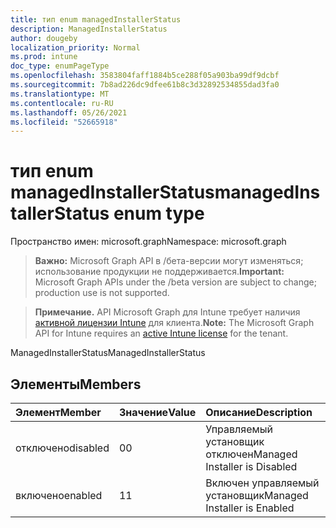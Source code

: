```yaml
---
title: тип enum managedInstallerStatus
description: ManagedInstallerStatus
author: dougeby
localization_priority: Normal
ms.prod: intune
doc_type: enumPageType
ms.openlocfilehash: 3583804faff1884b5ce288f05a903ba99df9dcbf
ms.sourcegitcommit: 7b8ad226dc9dfee61b8c3d32892534855dad3fa0
ms.translationtype: MT
ms.contentlocale: ru-RU
ms.lasthandoff: 05/26/2021
ms.locfileid: "52665918"
---
```

# <a name="managedinstallerstatus-enum-type"></a><span data-ttu-id="081f2-103">тип enum managedInstallerStatus</span><span class="sxs-lookup"><span data-stu-id="081f2-103">managedInstallerStatus enum type</span></span>

<span data-ttu-id="081f2-104">Пространство имен: microsoft.graph</span><span class="sxs-lookup"><span data-stu-id="081f2-104">Namespace: microsoft.graph</span></span>

> <span data-ttu-id="081f2-105">**Важно:** Microsoft Graph API в /бета-версии могут изменяться; использование продукции не поддерживается.</span><span class="sxs-lookup"><span data-stu-id="081f2-105">**Important:** Microsoft Graph APIs under the /beta version are subject to change; production use is not supported.</span></span>

> <span data-ttu-id="081f2-106">**Примечание.** API Microsoft Graph для Intune требует наличия [активной лицензии Intune](https://go.microsoft.com/fwlink/?linkid=839381) для клиента.</span><span class="sxs-lookup"><span data-stu-id="081f2-106">**Note:** The Microsoft Graph API for Intune requires an [active Intune license](https://go.microsoft.com/fwlink/?linkid=839381) for the tenant.</span></span>

<span data-ttu-id="081f2-107">ManagedInstallerStatus</span><span class="sxs-lookup"><span data-stu-id="081f2-107">ManagedInstallerStatus</span></span>

## <a name="members"></a><span data-ttu-id="081f2-108">Элементы</span><span class="sxs-lookup"><span data-stu-id="081f2-108">Members</span></span>
|<span data-ttu-id="081f2-109">Элемент</span><span class="sxs-lookup"><span data-stu-id="081f2-109">Member</span></span>|<span data-ttu-id="081f2-110">Значение</span><span class="sxs-lookup"><span data-stu-id="081f2-110">Value</span></span>|<span data-ttu-id="081f2-111">Описание</span><span class="sxs-lookup"><span data-stu-id="081f2-111">Description</span></span>|
|:---|:---|:---|
|<span data-ttu-id="081f2-112">отключено</span><span class="sxs-lookup"><span data-stu-id="081f2-112">disabled</span></span>|<span data-ttu-id="081f2-113">0</span><span class="sxs-lookup"><span data-stu-id="081f2-113">0</span></span>|<span data-ttu-id="081f2-114">Управляемый установщик отключен</span><span class="sxs-lookup"><span data-stu-id="081f2-114">Managed Installer is Disabled</span></span>|
|<span data-ttu-id="081f2-115">включено</span><span class="sxs-lookup"><span data-stu-id="081f2-115">enabled</span></span>|<span data-ttu-id="081f2-116">1</span><span class="sxs-lookup"><span data-stu-id="081f2-116">1</span></span>|<span data-ttu-id="081f2-117">Включен управляемый установщик</span><span class="sxs-lookup"><span data-stu-id="081f2-117">Managed Installer is Enabled</span></span>|




